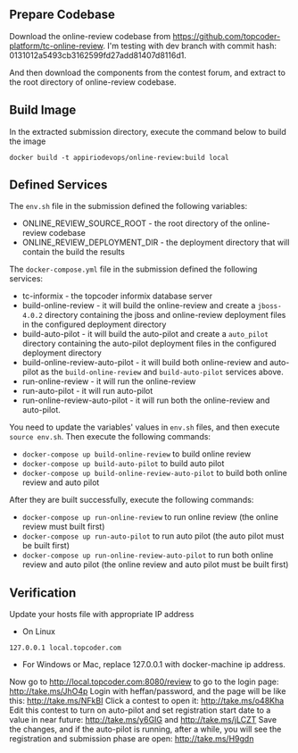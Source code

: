 
## Prepare Codebase
Download the online-review codebase from https://github.com/topcoder-platform/tc-online-review.
I'm testing with dev branch with commit hash: 0131012a5493cb3162599fd27add81407d8116d1.

And then download the components from the contest forum, and extract to the root directory of online-review codebase. 

## Build Image
In the extracted submission directory, execute the command below to build the image
```
docker build -t appiriodevops/online-review:build local
```

## Defined Services
The `env.sh` file in the submission defined the following variables:
* ONLINE_REVIEW_SOURCE_ROOT - the root directory of the online-review codebase
* ONLINE_REVIEW_DEPLOYMENT_DIR - the deployment directory that will contain the build the results

The `docker-compose.yml` file in the submission defined the following services:
* tc-informix - the topcoder informix database server
* build-online-review - it will build the online-review and create a `jboss-4.0.2` directory containing the jboss and online-review deployment files in the configured deployment directory 
* build-auto-pilot - it will build the auto-pilot and create a `auto_pilot` directory containing the auto-pilot deployment files in the configured deployment directory 
* build-online-review-auto-pilot - it will build both online-review and auto-pilot as the `build-online-review` and `build-auto-pilot` services above.
* run-online-review - it will run the online-review
* run-auto-pilot - it will run auto-pilot
* run-online-review-auto-pilot - it will run both the online-review and auto-pilot.

You need to update the variables' values in `env.sh` files, and then execute `source env.sh`. 
Then execute the following commands: 
* `docker-compose up build-online-review` to build online review
* `docker-compose up build-auto-pilot` to build auto pilot
* `docker-compose up build-online-review-auto-pilot` to build both online review and auto pilot

After they are built successfully, execute the following commands:
* `docker-compose up run-online-review` to run online review (the online review must built first)
* `docker-compose up run-auto-pilot` to run auto pilot (the auto pilot must be built first)
* `docker-compose up run-online-review-auto-pilot` to run both online review and auto pilot (the online review and auto pilot must be built first)

## Verification
Update your hosts file with appropriate IP address
* On Linux
```
127.0.0.1 local.topcoder.com
```
* For Windows or Mac, replace 127.0.0.1 with docker-machine ip address.

Now go to http://local.topcoder.com:8080/review to go to the login page: http://take.ms/JhO4p
Login with heffan/password, and the page will be like this: http://take.ms/NFkBI
Click a contest to open it: http://take.ms/o48Kha
Edit this contest to turn on auto-pilot and set registration start date to a value in near future: http://take.ms/y6GIG and http://take.ms/jLCZT
Save the changes, and if the auto-pilot is running, after a while, you will see the registration and submission phase are open: http://take.ms/H9gdn
